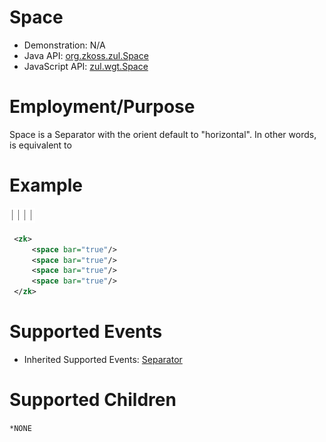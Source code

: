 

# Space

- Demonstration: N/A
- Java API: [org.zkoss.zul.Space](https://www.zkoss.org/javadoc/latest/zk/org/zkoss/zul/Space.html)
- JavaScript API: [zul.wgt.Space](https://www.zkoss.org/javadoc/latest/jsdoc/classes/zul.wgt.Space.html)


# Employment/Purpose

Space is a Separator with the orient default to "horizontal". In other
words, <space> is equivalent to <separator orient="horizontal">

# Example

![](/zk_component_ref/images/ZKComRef_Space_Example.png)

```xml
 <zk>
     <space bar="true"/>
     <space bar="true"/>
     <space bar="true"/>
     <space bar="true"/>
 </zk>
```

# Supported Events

- Inherited Supported Events: [ Separator]({{site.baseurl}}/zk_component_ref/separator#Supported_Events)

# Supported Children

`*NONE`
